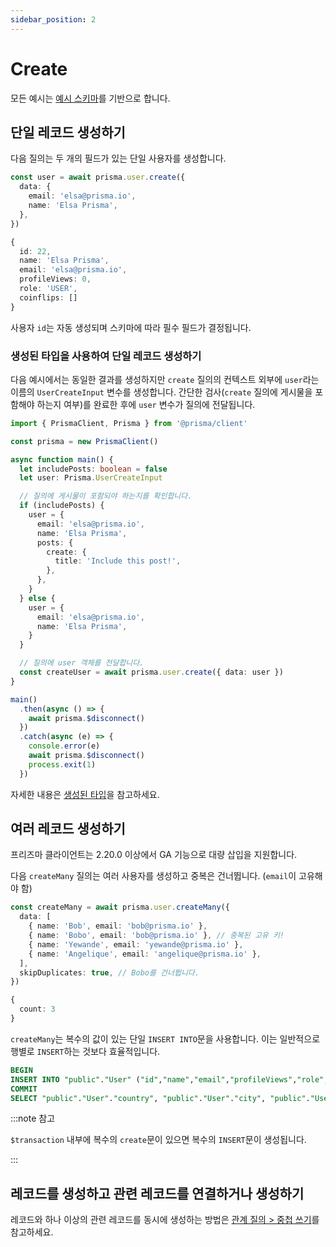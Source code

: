 ```yaml
---
sidebar_position: 2
---
```


# Create

모든 예시는 [예시 스키마](./example-schema.md)를 기반으로 합니다.

## 단일 레코드 생성하기

다음 질의는 두 개의 필드가 있는 단일 사용자를 생성합니다.

```ts
const user = await prisma.user.create({
  data: {
    email: 'elsa@prisma.io',
    name: 'Elsa Prisma',
  },
})
```

```ts title="결과"
{
  id: 22,
  name: 'Elsa Prisma',
  email: 'elsa@prisma.io',
  profileViews: 0,
  role: 'USER',
  coinflips: []
}
```

사용자 `id`는 자동 생성되며 스키마에 따라 필수 필드가 결정됩니다.

### 생성된 타입을 사용하여 단일 레코드 생성하기

다음 예시에서는 동일한 결과를 생성하지만 `create` 질의의 컨텍스트 외부에 `user`라는 이름의 `UserCreateInput` 변수를 생성합니다. 간단한 검사(`create` 질의에 게시물을 포함해야 하는지 여부)를 완료한 후에 `user` 변수가 질의에 전달됩니다.

```ts
import { PrismaClient, Prisma } from '@prisma/client'

const prisma = new PrismaClient()

async function main() {
  let includePosts: boolean = false
  let user: Prisma.UserCreateInput

  // 질의에 게시물이 포함되야 하는지를 확인합니다.
  if (includePosts) {
    user = {
      email: 'elsa@prisma.io',
      name: 'Elsa Prisma',
      posts: {
        create: {
          title: 'Include this post!',
        },
      },
    }
  } else {
    user = {
      email: 'elsa@prisma.io',
      name: 'Elsa Prisma',
    }
  }

  // 질의에 user 객체를 전달합니다.
  const createUser = await prisma.user.create({ data: user })
}

main()
  .then(async () => {
    await prisma.$disconnect()
  })
  .catch(async (e) => {
    console.error(e)
    await prisma.$disconnect()
    process.exit(1)
  })
```

자세한 내용은 [생성된 타입](https://www.prisma.io/docs/concepts/components/prisma-client/advanced-type-safety)을 참고하세요.

## 여러 레코드 생성하기

프리즈마 클라이언트는 2.20.0 이상에서 GA 기능으로 대량 삽입을 지원합니다.

다음 `createMany` 질의는 여러 사용자를 생성하고 중복은 건너뜁니다. (`email`이 고유해야 함)

```ts
const createMany = await prisma.user.createMany({
  data: [
    { name: 'Bob', email: 'bob@prisma.io' },
    { name: 'Bobo', email: 'bob@prisma.io' }, // 중복된 고유 키!
    { name: 'Yewande', email: 'yewande@prisma.io' },
    { name: 'Angelique', email: 'angelique@prisma.io' },
  ],
  skipDuplicates: true, // Bobo를 건너뜁니다.
})
```

```ts title="결과"
{
  count: 3
}
```

`createMany`는 복수의 값이 있는 단일 `INSERT INTO`문을 사용합니다. 이는 일반적으로 행별로 `INSERT`하는 것보다 효율적입니다.

```sql
BEGIN
INSERT INTO "public"."User" ("id","name","email","profileViews","role","coinflips","testing","city","country") VALUES (DEFAULT,$1,$2,$3,$4,DEFAULT,DEFAULT,DEFAULT,$5), (DEFAULT,$6,$7,$8,$9,DEFAULT,DEFAULT,DEFAULT,$10), (DEFAULT,$11,$12,$13,$14,DEFAULT,DEFAULT,DEFAULT,$15), (DEFAULT,$16,$17,$18,$19,DEFAULT,DEFAULT,DEFAULT,$20) ON CONFLICT DO NOTHING
COMMIT
SELECT "public"."User"."country", "public"."User"."city", "public"."User"."email", SUM("public"."User"."profileViews"), COUNT(*) FROM "public"."User" WHERE 1=1 GROUP BY "public"."User"."country", "public"."User"."city", "public"."User"."email" HAVING AVG("public"."User"."profileViews") >= $1 ORDER BY "public"."User"."country" ASC OFFSET $2
```

:::note 참고

`$transaction` 내부에 복수의 `create`문이 있으면 복수의 `INSERT`문이 생성됩니다.

:::

## 레코드를 생성하고 관련 레코드를 연결하거나 생성하기

레코드와 하나 이상의 관련 레코드를 동시에 생성하는 방법은 [관계 질의 > 중첩 쓰기](https://www.prisma.io/docs/concepts/components/prisma-client/relation-queries#nested-writes)를 참고하세요.